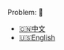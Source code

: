 Problem: :link: 
- [:cn:中文](https://leetcode-cn.com/problems/add-strings)
- [:us:English](https://leetcode.com/problems/add-strings)
